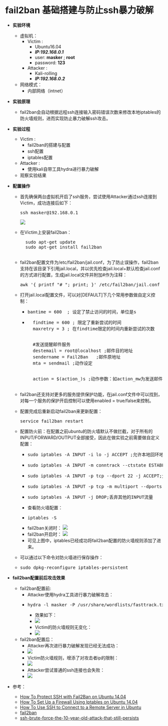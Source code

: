 # fail2ban 基础搭建与防止ssh暴力破解

* **实验环境**
	* 虚拟机：
		* Victim : 
			* Ubuntu16.04 
			*  ***IP:192.168.0.1***
			*  user: **masker** ; **root**
			*  password: **123**
		* Attacker : 
			* Kali-rolling 
			*  ***IP:192.168.0.2***
	* 网络模式：
		* 内部网络（intnet）
* **实验原理**
	* fail2ban会自动根据远程ssh连接输入密码错误次数来修改本地iptables的防火墙规则，进而实现防止暴力破解ssh攻击。
* **实验过程**
	* Victim :
		* fail2ban的搭建与配置
		* ssh配置
		* iptables配置
	* Attacker :
		* 使用kali自带工具hydra进行暴力破解
	* 观察实验结果

* **配置操作**

	* 首先确保两台虚拟机开启了ssh服务，尝试使用Attacker通过ssh连接到Victim，成功连接后如下：

		<pre>ssh masker@192.168.0.1</pre>
		![](".\image\1.JPG")
	* 在Victim上安装fail2ban：
		<pre>
		sudo apt-get update
    	sudo apt-get install fail2ban
		</pre>
	* fail2ban配置文件为/etc/fail2ban/jail.conf，为了防止误操作，fail2ban支持在该目录下引用jail.local，并以优先检查jail.local+默认检查jail.conf的方式进行配置，生成jail.local文件并附加#作为注释：
		<pre>awk '{ printf "# "; print; }' /etc/fail2ban/jail.conf | sudo tee /etc/fail2ban/jail.local</pre>
	* 打开jail.local配置文件，可以对[DEFAULT]下几个常用参数做自定义控制：
		* <pre>bantime = 600  ; 设定了禁止访问的时间，单位是s</pre>
		* <pre>
			findtime = 600 ; 限定了重新尝试的时间
			maxretry = 3 ; 在findtime限定的时间内重新尝试的次数
		  	</pre>
		  	<pre>
			#发送提醒邮件服务
			destemail = root@localhost ;邮件目的地址
			sendername = Fail2Ban	;邮件原地址
			mta = sendmail ;动作设定
			</pre>
			<pre>
			action = $(action_)s ;动作参数：如action_mw为发送邮件；action_mwl为发送带logs的邮件。
			</pre>
	* fail2ban还支持对更多的服务提供保护功能，在jail.conf文件中可以找到，对每一个服务的保护开启控制可以使用enabled = true/false来控制。

	* 配置完成后重新启动fail2ban来更新配置：
		<pre>service fail2ban restart</pre>
	* 配置防火前：在配置之前ubuntu的防火墙默认不做拦截，对于所有的INPUT/FORWARD/OUTPUT全部接受，因此在做实验之前需要做自定义配置：
		* <pre>sudo iptables -A INPUT -i lo -j ACCEPT ;允许本地回环地址操作</pre>
		* <pre>sudo iptables -A INPUT -m conntrack --ctstate ESTABLISHED,RELATED -j ACCEPT; 允许建立连接</pre>
		* <pre>sudo iptables -A INPUT -p tcp --dport 22 -j ACCEPT;允许接受通过22端口的INPUT流量</pre>
		* <pre>sudo iptables -A INPUT -p tcp -m multiport --dports 80,443 -j ACCEPT;允许接受80,443端口的INPUT流量</pre>
		* <pre>sudo iptables -A INPUT -j DROP;丢弃其他的INPUT流量</pre>
		* 查看防火墙配置：
		* <pre>iptables -S</pre>
		* fail2ban关闭时：
			![](".\image\2.JPG")
		* fail2ban开启时：
			![](".\image\3.JPG")
		* 可见上图中，iptables已经成功将fail2ban配置的防火墙规则添加了进来。
	* 可以通过以下命令对防火墙进行保存操作：
	* <pre>sudo dpkg-reconfigure iptables-persistent</pre>
* **fail2ban配置前后攻击效果**
	* fail2ban配置前:
		* Attacker使用hydra工具进行暴力破解攻击：
		* <pre>hydra -l masker -P /usr/share/wordlists/fasttrack.txt 192.168.0.1 ssh </pre>
			* 效果如下： 
			* ![](".\image\4.JPG")
			* Victim的防火墙规则无变化：
			* ![](".\image\5.JPG")
	* fail2ban配置后：
		* Attacker再次进行暴力破解发现已经无法成功：
		* ![](".\image\6.JPG")
		* Victim防火墙规则，增添了对攻击者ip的限制：
		* ![](".\image\7.JPG")
		* Attacker尝试普通的ssh连接也会失败：
		* ![](".\image\8.JPG")
* 参考：
	* [How To Protect SSH with Fail2Ban on Ubuntu 14.04](https://www.digitalocean.com/community/tutorials/how-to-protect-ssh-with-fail2ban-on-ubuntu-14-04)
	* [How To Set Up a Firewall Using Iptables on Ubuntu 14.04 ](https://www.digitalocean.com/community/tutorials/how-to-set-up-a-firewall-using-iptables-on-ubuntu-14-04)
	* [How To Use SSH to Connect to a Remote Server in Ubuntu ](https://www.digitalocean.com/community/tutorials/how-to-use-ssh-to-connect-to-a-remote-server-in-ubuntu)
	* [fail2ban](http://www.fail2ban.org/wiki/index.php/Main_Page)
	* [ssh-brute-force-the-10-year-old-attack-that-still-persists](https://blog.sucuri.net/2013/07/ssh-brute-force-the-10-year-old-attack-that-still-persists.html)
